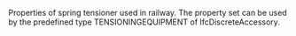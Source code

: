 Properties of spring tensioner used in railway. The property set can be used by the predefined type TENSIONINGEQUIPMENT of IfcDiscreteAccessory.